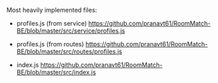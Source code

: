 Most heavily implemented files:

  - profiles.js (from service)
    https://github.com/pranavt61/RoomMatch-BE/blob/master/src/service/profiles.js
    
  - profiles.js (from routes)
    https://github.com/pranavt61/RoomMatch-BE/blob/master/src/routes/profiles.js
    
  - index.js
    https://github.com/pranavt61/RoomMatch-BE/blob/master/src/index.js
